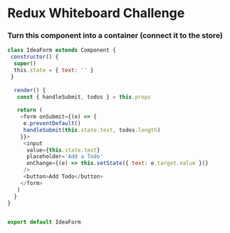 # Redux Whiteboard Challenge

### Turn this component into a container (connect it to the store)

```js
class IdeaForm extends Component {
 constructor() {
  super()
  this.state = { text: '' }
 }
  
  render() {
   const { handleSubmit, todos } = this.props
   
   return (
    <form onSubmit={(e) => {
     e.preventDefault()
     handleSubmit(this.state.text, todos.length)
    }}>
     <input 
      value={this.state.text}
      placeholder='Add a Todo'
      onChange={(e) => this.setState({ text: e.target.value })}
     />
     <button>Add Todo</button>
    </form>
   ) 
  }
}


export default IdeaForm
```
